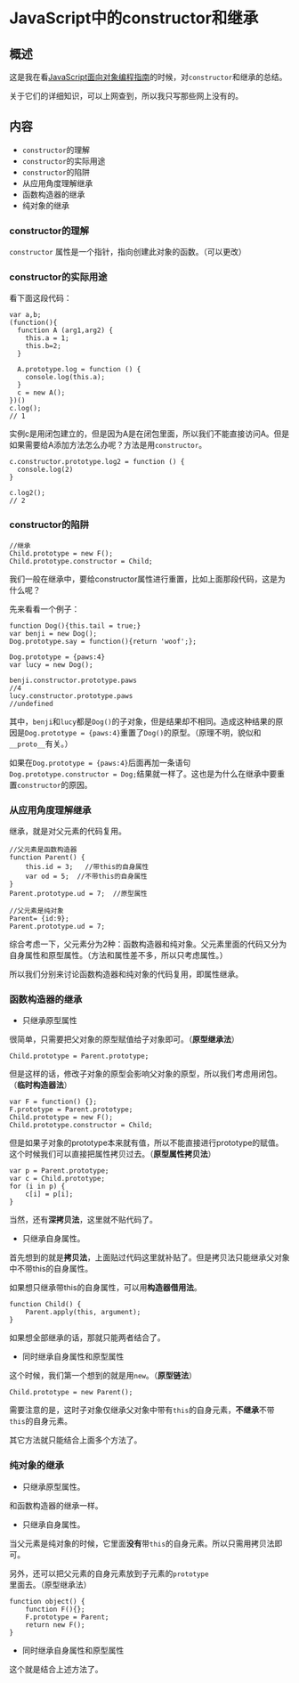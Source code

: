 [^_^]: # ( -*- coding: utf-8 -*-)
[^_^]: # ( @Author: yang zhou)
[^_^]: # ( @Date:   2018-02-10 12:29:50)
[^_^]: # ( @Last modified by:   yang zhou)
[^_^]: # ( @Last Modified time: 2018-02-10 12:30:03)

# JavaScript中的constructor和继承 #

## 概述 ##
这是我在看[JavaScript面向对象编程指南][1]的时候，对`constructor`和继承的总结。

关于它们的详细知识，可以上网查到，所以我只写那些网上没有的。

## 内容 ##

 - `constructor`的理解
 - `constructor`的实际用途
 - `constructor`的陷阱
 - 从应用角度理解继承
 - 函数构造器的继承
 - 纯对象的继承

### constructor的理解 ###
`constructor` 属性是一个指针，指向创建此对象的函数。（可以更改）

### constructor的实际用途 ###
看下面这段代码：
```
var a,b;
(function(){
  function A (arg1,arg2) {
    this.a = 1;
    this.b=2; 
  }

  A.prototype.log = function () {
    console.log(this.a);
  }
  c = new A();
})()
c.log();
// 1
```
实例c是用闭包建立的，但是因为A是在闭包里面，所以我们不能直接访问A。但是如果需要给A添加方法怎么办呢？方法是用`constructor`。

```
c.constructor.prototype.log2 = function () {
  console.log(2)
}

c.log2();
// 2
```
### constructor的陷阱 ###

```
//继承
Child.prototype = new F();
Child.prototype.constructor = Child;
```

我们一般在继承中，要给constructor属性进行重置，比如上面那段代码，这是为什么呢？

先来看看一个例子：

```
function Dog(){this.tail = true;}
var benji = new Dog();
Dog.prototype.say = function(){return 'woof';};

Dog.prototype = {paws:4}
var lucy = new Dog();

benji.constructor.prototype.paws
//4
lucy.constructor.prototype.paws
//undefined

```

其中，`benji`和`lucy`都是`Dog()`的子对象，但是结果却不相同。造成这种结果的原因是`Dog.prototype = {paws:4}`重置了`Dog()`的原型。（原理不明，貌似和`__proto__`有关。）

如果在`Dog.prototype = {paws:4}`后面再加一条语句`Dog.prototype.constructor = Dog;`结果就一样了。这也是为什么在继承中要重置`constructor`的原因。

### 从应用角度理解继承 ###
继承，就是对父元素的代码复用。

```
//父元素是函数构造器
function Parent() {
    this.id = 3;   //带this的自身属性
    var od = 5;  //不带this的自身属性
}
Parent.prototype.ud = 7;  //原型属性

//父元素是纯对象
Parent= {id:9};
Parent.prototype.ud = 7;
```
综合考虑一下，父元素分为2种：函数构造器和纯对象。父元素里面的代码又分为自身属性和原型属性。（方法和属性差不多，所以只考虑属性。）

所以我们分别来讨论函数构造器和纯对象的代码复用，即属性继承。

### 函数构造器的继承 ###

 - 只继承原型属性

很简单，只需要把父对象的原型赋值给子对象即可。（**原型继承法**）
```
Child.prototype = Parent.prototype;
```
但是这样的话，修改子对象的原型会影响父对象的原型，所以我们考虑用闭包。（**临时构造器法**）
```
var F = function() {};
F.prototype = Parent.prototype;
Child.prototype = new F();
Child.prototype.constructor = Child;
```
但是如果子对象的prototype本来就有值，所以不能直接进行prototype的赋值。这个时候我们可以直接把属性拷贝过去。（**原型属性拷贝法**）

```
var p = Parent.prototype;
var c = Child.prototype;
for (i in p) {
    c[i] = p[i];
}
```
当然，还有**深拷贝法**，这里就不贴代码了。

 - 只继承自身属性。

首先想到的就是**拷贝法**，上面贴过代码这里就补贴了。但是拷贝法只能继承父对象中不带this的自身属性。

如果想只继承带this的自身属性，可以用**构造器借用法**。

```
function Child() {
    Parent.apply(this, argument);
}
```

如果想全部继承的话，那就只能两者结合了。

 - 同时继承自身属性和原型属性

这个时候，我们第一个想到的就是用`new`。（**原型链法**）

```
Child.prototype = new Parent();
```
需要注意的是，这时子对象仅继承父对象中带有`this`的自身元素，**不继承**不带`this`的自身元素。

其它方法就只能结合上面多个方法了。

### 纯对象的继承 ###

 - 只继承原型属性。

和函数构造器的继承一样。

 - 只继承自身属性。

当父元素是纯对象的时候，它里面**没有**带`this`的自身元素。所以只需用拷贝法即可。

另外，还可以把父元素的自身元素放到子元素的`prototype`里面去。（原型继承法）

```
function object() {
    function F(){};
    F.prototype = Parent;
    return new F();
}
```

 - 同时继承自身属性和原型属性

这个就是结合上述方法了。

  [1]: https://book.douban.com/subject/21372235/
